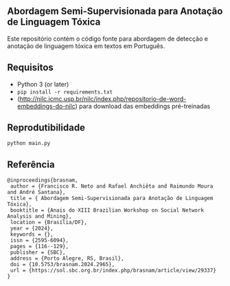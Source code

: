 ## Abordagem Semi-Supervisionada para Anotação de Linguagem Tóxica
Este repositório contém o código fonte para abordagem de detecção e anotação de linguagem tóxica em textos em Português.

## Requisitos
- Python 3 (or later)
- `pip install -r requirements.txt`
- (http://nilc.icmc.usp.br/nilc/index.php/repositorio-de-word-embeddings-do-nilc) para download das embeddings pré-treinadas

## Reprodutibilidade
`python main.py`

## Referência
```
@inproceedings{brasnam,
 author = {Francisco R. Neto and Rafael Anchiêta and Raimundo Moura and André Santana},
 title = { Abordagem Semi-Supervisionada para Anotação de Linguagem Tóxica},
 booktitle = {Anais do XIII Brazilian Workshop on Social Network Analysis and Mining},
 location = {Brasília/DF},
 year = {2024},
 keywords = {},
 issn = {2595-6094},
 pages = {116--129},
 publisher = {SBC},
 address = {Porto Alegre, RS, Brasil},
 doi = {10.5753/brasnam.2024.2965},
 url = {https://sol.sbc.org.br/index.php/brasnam/article/view/29337}
}

```
